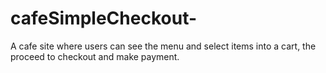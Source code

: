 # cafeSimpleCheckout-
A cafe site where users can see the menu and select items into a cart, the proceed to checkout and make payment.
